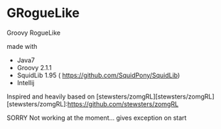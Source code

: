 GRogueLike
==========
Groovy RogueLike

made with 
* Java7
* Groovy 2.1.1
* SquidLib 1.95 ( https://github.com/SquidPony/SquidLib)
* Intellij

Inspired and heavily based on [stewsters/zomgRL][stewsters/zomgRL]
[stewsters/zomgRL]:https://github.com/stewsters/zomgRL

SORRY Not working at the moment... gives exception on start